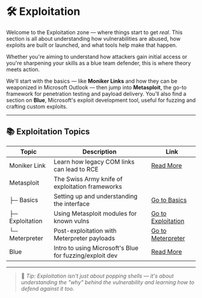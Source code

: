# 🛠️ Exploitation

Welcome to the Exploitation zone — where things start to get *real*. This section is all about understanding how vulnerabilities are abused, how exploits are built or launched, and what tools help make that happen.

Whether you're aiming to understand how attackers gain initial access or you're sharpening your skills as a blue team defender, this is where theory meets action.

We'll start with the basics — like **Moniker Links** and how they can be weaponized in Microsoft Outlook — then jump into **Metasploit**, the go-to framework for penetration testing and payload delivery. You’ll also find a section on **Blue**, Microsoft's exploit development tool, useful for fuzzing and crafting custom exploits.

---

## 📚 Exploitation Topics

| Topic        | Description                                       | Link                              |
|--------------|---------------------------------------------------|-----------------------------------|
| Moniker Link | Learn how legacy COM links can lead to RCE       | [Read More](https://github.com/Dee-Techie/Cybersecurity-Portfolio/blob/main/Write-Ups/Moniker-link.md)    |
| Metasploit   | The Swiss Army knife of exploitation frameworks   |                                   |
| ├─ Basics    | Setting up and understanding the interface        | [Go to Basics](https://github.com/Dee-Techie/Cybersecurity-Portfolio/blob/main/Write-Ups/Metasploit-Basics.md) |
| ├─ Exploitation | Using Metasploit modules for known vulns     | [Go to Exploitation](./metasploit-exploitation.md) |
| └─ Meterpreter | Post-exploitation with Meterpreter payloads     | [Go to Meterpreter](./metasploit-meterpreter.md) |
| Blue         | Intro to using Microsoft's Blue for fuzzing/exploit dev | [Read More](./blue.md)            |

---

> 🧠 *Tip: Exploitation isn't just about popping shells — it's about understanding the "why" behind the vulnerability and learning how to defend against it too.*

